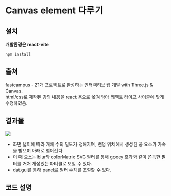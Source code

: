 # Canvas element 다루기

## 설치

**개발환경은 react-vite**

```bash
npm install
```

## 출처

fastcampus - 21개 프로젝트로 완성하는 인터랙티브 웹 개발 with Three.js & Canvas. <br/>
html/css로 제작된 강의 내용을 react 용으로 옮겨 담아 리액트 라이프 사이클에 맞게 수정하였음.<br/>

## 결과물

<img src="./mainre.gif" />

- 화면 넓이에 따라 개체 수의 밀도가 정해지며, 랜덤 위치에서 생성된 공 요소가 가속을 받으며 아래로 떨어진다.<br/>
- 이 때 요소는 blur와 colorMatrix SVG 필터를 통해 gooey 효과와 같이 쫀득한 필터를 거쳐 개성있는 파티클로 보일 수 있다.<br/>
- dat.gui를 통해 panel로 필터 수치를 조절할 수 있다.<br/>

## 코드 설명
